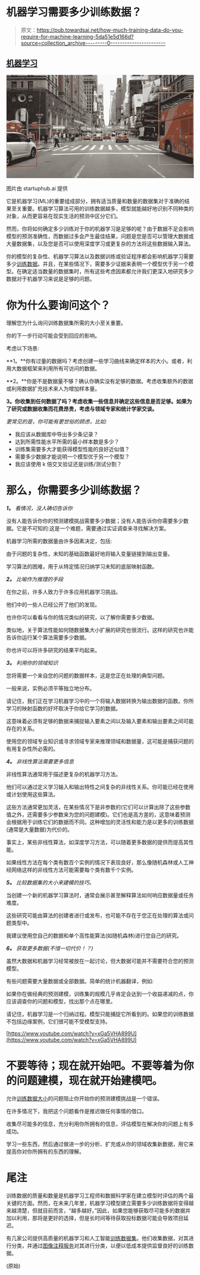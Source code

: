 # 机器学习需要多少训练数据？

> 原文：<https://pub.towardsai.net/how-much-training-data-do-you-require-for-machine-learning-5da51e5d166d?source=collection_archive---------0----------------------->

## [机器学习](https://towardsai.net/p/category/machine-learning)

![](img/b89b8a5d40cc6fbfb4b7fe860a1f8bb4.png)

图片由 startuphub.ai 提供

它是机器学习(ML)的重要组成部分，拥有适当质量和数量的数据集对于准确的结果至关重要。机器学习算法可用的训练数据越多，模型就能越好地识别不同种类的对象，从而更容易在现实生活的预测中区分它们。

然而，你将如何确定多少训练对于你的机器学习是足够的呢？由于数据不足会影响模型的预测准确性，而数据过多会产生最佳结果，问题是您是否可以管理大数据或大量数据集，以及您是否可以使用深度学习或更复杂的方法将这些数据输入算法。

你的模型的复杂性、机器学习算法以及数据训练或验证程序都会影响机器学习需要多少[训练数据](https://medium.com/anolytics/how-data-annotation-companies-manually-label-their-data-b94d6afcca0b)。并且，在某些情况下，需要多少证据来表明一个模型优于另一个模型。在确定适当数量的数据集时，所有这些考虑因素都允许我们更深入地研究多少数据对于机器学习来说是足够的问题。

# **你为什么要询问这个？**

理解您为什么询问训练数据集所需的大小至关重要。

你的下一步行动可能会受到回应的影响。

考虑以下场景:

**1。**你有过量的数据吗？考虑创建一些学习曲线来确定样本的大小。或者，利用大数据框架来利用所有可访问的数据。

**2。**你是不是数据量不够？确认你确实没有足够的数据。考虑收集额外的数据或利用数据扩充技术来人为增加样本量。

**3。你收集到任何数据了吗？考虑收集一些信息并确定这些信息是否足够。如果为了研究或数据收集而花费昂贵，考虑与领域专家和统计学家交谈。**

*更常见的是，你可能有更世俗的顾虑，比如:*

*   我应该从数据库中导出多少条记录？
*   达到所需性能水平所需的最小样本数是多少？
*   训练集需要多大才能获得模型性能的良好近似值？
*   需要多少数据才能说明一个模型优于另一个模型？
*   我应该使用 k 倍交叉验证还是训练/测试分割？

# **那么，你需要多少训练数据？**

***1。*** *看情况，没人确切告诉你*

没有人能告诉你你的预测建模挑战需要多少数据；没有人能告诉你你需要多少数据。它是不可知的:这是一个难题，需要通过实证调查来寻找解决方案。

机器学习所需的数据量由许多因素决定，包括:

由于问题的复杂性，未知的基础函数最好地将输入变量链接到输出变量。

学习算法的困难，用于从特定情况归纳学习未知的底层映射函数。

***2。*** *比喻作为推理的手段*

在你之前，许多人致力于许多应用机器学习挑战。

他们中的一些人已经公开了他们的发现。

也许你可以看看与你的情况类似的研究，以了解你需要多少数据。

类似地，关于算法性能如何随数据集大小扩展的研究也很流行。这样的研究也许能告诉你运行某个算法需要多少数据。

你也许可以将许多研究的结果平均起来。

***3。*** *利用你的领域知识*

您将需要一个来自您的问题的数据样本，这是您正在处理的典型问题。

一般来说，实例必须平等独立地分布。

请记住，我们正在学习机器学习中的一个将输入数据转换为输出数据的函数。你所学习的映射函数的好坏取决于你给它学习的数据。

这意味着必须有足够的数据来捕捉输入要素之间以及输入要素和输出要素之间可能存在的关系。

使用您的领域专业知识或寻求领域专家来推理领域和数据量，这可能是捕获问题的有用复杂性所必需的。

***4。*** *非线性算法需要更多信息*

非线性算法通常用于描述更复杂的机器学习方法。

他们可以通过定义学习输入和输出特性之间复杂的非线性关系。你可能已经在使用或计划使用这些算法。

这些方法通常更加灵活，在某些情况下是非参数的(它们可以计算出除了这些参数值之外，还需要多少参数来为您的问题建模)。它们也是高方差的，这意味着预测会根据用于训练它们的数据而不同。这种增加的灵活性和能力是以更多的训练数据(通常是大量数据)为代价的。

事实上，某些非线性算法，如深度学习方法，可以随着更多数据的提供而提高其性能。

如果线性方法在每个类有数百个实例的情况下表现良好，那么像随机森林或人工神经网络这样的非线性方法可能需要每个类有数千个实例。

***5。*** *比较数据集的大小来建模的技巧。*

当创建一个新的机器学习算法时，通常会展示甚至解释算法如何响应数据量或任务难度。

这些研究可能由算法的创建者进行或发布，也可能不存在于您正在处理的算法或问题类型中。

我建议使用您自己的数据和单个高性能算法(如随机森林)进行您自己的研究。

***6。*** *获取更多数据(不惜一切代价！？)*

虽然大数据和机器学习经常被放在一起讨论，但大数据可能并不需要符合您的预测模型。

有些问题需要大量数据或全部数据。简单的统计机器翻译，例如:

如果你在做经典的预测建模，训练集的规模几乎肯定会达到一个收益递减的点，你应该调查你的问题和模型，找出那个点在哪里。

请记住，机器学习是一个归纳过程。模型只能捕捉它所看到的。如果您的训练数据不包括边缘案例，它们很可能不受模型支持。

[https://www.youtube.com/watch?v=xGa5VHA899U](https://www.youtube.com/watch?v=xGa5VHA899U)

# 不要等待；现在就开始吧。不要等着为你的问题建模，现在就开始建模吧。

允许[训练数据大小](https://hackernoon.com/what-is-training-data-really-adf0b97a116c)的问题阻止你开始你的预测建模挑战是一个错误。

在许多情况下，我把这个问题看作是推迟做任何事情的借口。

收集尽可能多的信息，充分利用你所拥有的信息，评估模型在解决你的问题上有多成功。

学习一些东西，然后通过做进一步的分析、扩充或从你的领域收集新数据，用它来提高你对你所拥有的东西的理解。

# 尾注

训练数据的质量和数量是机器学习工程师和数据科学家在建立模型时评估的两个最关键的方面。然而，在未来几年里，机器学习模型建立需要多少训练数据将变得越来越清楚，但就目前而言，“越多越好。”因此，如果您能够获取尽可能多的数据并加以利用，那将是更好的选择，但是长时间等待获取投标数据可能会导致项目延迟。

有几家公司提供高质量的机器学习和人工智能[训练数据集](https://medium.com/cogitotech/how-much-do-image-annotation-services-cost-f79db6680649)。他们收集数据，对其进行分类，并通过[图像注释服务](https://medium.com/anolytics/anolytics-types-and-use-cases-of-image-annotation-for-computer-vision-in-ai-2dcf962e2fa6)对其进行分类，以便以低成本提供监督良好的训练数据。

(原始)